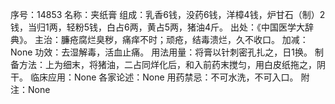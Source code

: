 序号：14853
名称：夹纸膏
组成：乳香6钱，没药6钱，洋樟4钱，炉甘石（制）2钱，当归1两，轻粉5钱，白占6两，黄占5两，猪油4斤。
出处：《中国医学大辞典》。
主治：臁疮腐烂臭秽，痛痒不时；顽疮，结毒溃烂，久不收口。
加减：None
功效：去湿解毒，活血止痛。
用法用量：将膏以针刺密孔扎之，日1换。
制备方法：上为细末，将猪油，二占同烊化后，和入前药末搅匀，用白皮纸拖之，阴干。
临床应用：None
各家论述：None
用药禁忌：不可水洗，不可入口。
附注：None
